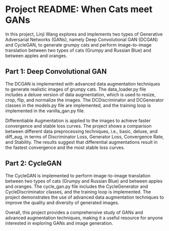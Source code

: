 # Project README: When Cats meet GANs
In this project, Linji Wang explores and implements two types of Generative Adversarial Networks (GANs), namely Deep Convolutional GAN (DCGAN) and CycleGAN, to generate grumpy cats and perform image-to-image translation between two types of cats (Grumpy and Russian Blue) and between apples and oranges.

## Part 1: Deep Convolutional GAN
The DCGAN is implemented with advanced data augmentation techniques to generate realistic images of grumpy cats. The data_loader.py file includes a deluxe version of data augmentation, which is used to resize, crop, flip, and normalize the images. The DCDiscriminator and DCGenerator classes in the models.py file are implemented, and the training loop is implemented in the vanilla_gan.py file.

Differentiable Augmentation is applied to the images to achieve faster convergence and stable loss curves. The project shows a comparison between different data preprocessing techniques, i.e., basic, deluxe, and diff_aug, in terms of Discriminator Loss, Generator Loss, Convergence Rate, and Stability. The results suggest that differential augmentations result in the fastest convergence and the most stable loss curves.

## Part 2: CycleGAN
The CycleGAN is implemented to perform image-to-image translation between two types of cats (Grumpy and Russian Blue) and between apples and oranges. The cycle_gan.py file includes the CycleGenerator and CycleDiscriminator classes, and the training loop is implemented. The project demonstrates the use of advanced data augmentation techniques to improve the quality and diversity of generated images.

Overall, this project provides a comprehensive study of GANs and advanced augmentation techniques, making it a useful resource for anyone interested in exploring GANs and image generation.